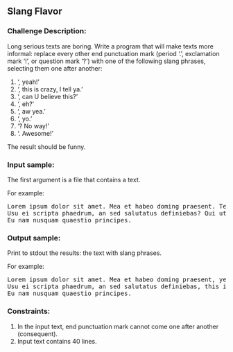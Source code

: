 <h2>Slang Flavor</h2>

<h3>Challenge Description:</h3>
<p>
    Long serious texts are boring. Write a program that will make texts more informal: replace every
    other end punctuation mark (period &#x2018;.&#x2019;, exclamation mark &#x2018;!&#x2019;, or question mark &#x2018;?&#x2019;) with one of
    the following slang phrases, selecting them one after another:
</p>

<ol>
<li>&#x2018;<span class="fw">, yeah!</span>&#x2019;</li>
<li>&#x2018;<span class="fw">, this is crazy, I tell ya.</span>&#x2019;</li>
<li>&#x2018;<span class="fw">, can U believe this?</span>&#x2019;</li>
<li>&#x2018;<span class="fw">, eh?</span>&#x2019;</li>
<li>&#x2018;<span class="fw">, aw yea.</span>&#x2019;</li>
<li>&#x2018;<span class="fw">, yo.</span>&#x2019;</li>
<li>&#x2018;<span class="fw">? No way!</span>&#x2019;</li>
<li>&#x2018;<span class="fw">. Awesome!</span>&#x2019;</li>
</ol>
<p>
    The result should be funny.
</p>

<h3>Input sample:</h3>
<p>
    The first argument is a file that contains a text.
</p>
<p>
    For example:
</p>

<pre class="description-input-output">Lorem ipsum dolor sit amet. Mea et habeo doming praesent. Te inani utroque recteque has, sea ne fugit verterem!
Usu ei scripta phaedrum, an sed salutatus definiebas? Qui ut recteque gloriatur reformidans. Qui solum aeque sapientem cu.
Eu nam nusquam quaestio principes.</pre>

<h3>Output sample:</h3>
<p>
    Print to stdout the results: the text with slang phrases.
</p>
<p>
    For example:
</p>

<pre class="description-input-output">Lorem ipsum dolor sit amet. Mea et habeo doming praesent, yeah! Te inani utroque recteque has, sea ne fugit verterem!
Usu ei scripta phaedrum, an sed salutatus definiebas, this is crazy, I tell ya. Qui ut recteque gloriatur reformidans. Qui solum aeque sapientem cu, can U believe this?
Eu nam nusquam quaestio principes.</pre>

<h3>Constraints:</h3>
<ol>
<li>In the input text, end punctuation mark cannot come one after another (consequent).</li>
<li>Input text contains 40 lines.</li>
</ol>